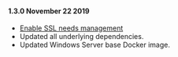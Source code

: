 #### 1.3.0 November 22 2019 ####
* [Enable SSL needs management](https://github.com/petabridge/lighthouse/issues/102)
* Updated all underlying dependencies.
* Updated Windows Server base Docker image.